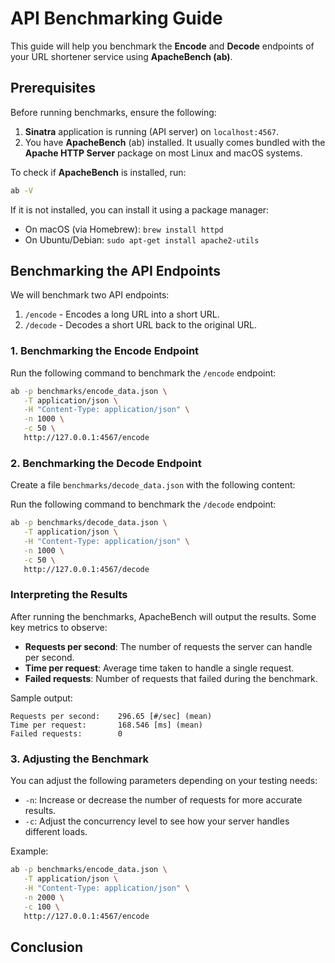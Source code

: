 # API Benchmarking Guide

This guide will help you benchmark the **Encode** and **Decode** endpoints of your URL shortener service using **ApacheBench (ab)**.

## Prerequisites

Before running benchmarks, ensure the following:
1. **Sinatra** application is running (API server) on `localhost:4567`.
2. You have **ApacheBench** (ab) installed. It usually comes bundled with the **Apache HTTP Server** package on most Linux and macOS systems.

To check if **ApacheBench** is installed, run:
```bash
ab -V
```

If it is not installed, you can install it using a package manager:
- On macOS (via Homebrew): `brew install httpd`
- On Ubuntu/Debian: `sudo apt-get install apache2-utils`

## Benchmarking the API Endpoints

We will benchmark two API endpoints:

1. `/encode` - Encodes a long URL into a short URL.
2. `/decode` - Decodes a short URL back to the original URL.

### 1. Benchmarking the **Encode** Endpoint
Run the following command to benchmark the `/encode` endpoint:

```bash
ab -p benchmarks/encode_data.json \
   -T application/json \
   -H "Content-Type: application/json" \
   -n 1000 \
   -c 50 \
   http://127.0.0.1:4567/encode
```
### 2. Benchmarking the **Decode** Endpoint

Create a file `benchmarks/decode_data.json` with the following content:

Run the following command to benchmark the `/decode` endpoint:

```bash
ab -p benchmarks/decode_data.json \
   -T application/json \
   -H "Content-Type: application/json" \
   -n 1000 \
   -c 50 \
   http://127.0.0.1:4567/decode
```

### Interpreting the Results

After running the benchmarks, ApacheBench will output the results. Some key metrics to observe:

- **Requests per second**: The number of requests the server can handle per second.
- **Time per request**: Average time taken to handle a single request.
- **Failed requests**: Number of requests that failed during the benchmark.

Sample output:
```
Requests per second:    296.65 [#/sec] (mean)
Time per request:       168.546 [ms] (mean)
Failed requests:        0
```

### 3. Adjusting the Benchmark

You can adjust the following parameters depending on your testing needs:
- `-n`: Increase or decrease the number of requests for more accurate results.
- `-c`: Adjust the concurrency level to see how your server handles different loads.

Example:
```bash
ab -p benchmarks/encode_data.json \
   -T application/json \
   -H "Content-Type: application/json" \
   -n 2000 \
   -c 100 \
   http://127.0.0.1:4567/encode
```

## Conclusion

